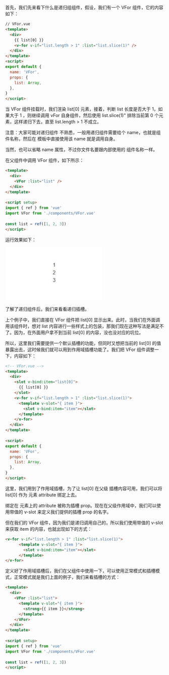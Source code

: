 首先，我们先来看下什么是递归组组件，假设，我们有一个 VFor 组件，它的内容如下：

```html
// VFor.vue
<template>
  <div>
    {{ list[0] }}
    <v-for v-if="list.length > 1" :list="list.slice(1)" />
  </div>
</template>
<script>
export default {
  name: 'VFor',
  props: {
    list: Array,
  },
}
</script>
```

当 VFor 组件挂载时，我们渲染 list[0] 元素，接着，判断 list 长度是否大于 1，如果大于 1 ，则继续调用 vFor 自身组件，然后使用 list.slice(1)" 排除当前第 0 个元素，这样递归下去，直至  list.length > 1 不成立。


注意：大家可能对递归组件 不熟悉，一般用递归组件需要给个 name，也就是组件名称，然后在 模板中直接使用该 name 就是调用自身。

当然，也可以省略 name 属性，不过你文件名要跟内部使用的 组件名称一样。

在父组件中调用 VFor 组件，如下所示：

```html
<template>
  <div>
    <VFor :list="list" />
  </div>
</template>

<script setup>
import { ref } from 'vue'
import VFor from './components/VFor.vue'

const list = ref([1, 2, 3])
</script>
```

运行效果如下：

![](./images/10-1.jpg)

了解了递归组件后，我们来看看递归插槽。

上个例子中，我们直接在 VFor 组件把 list[0] 显示出来。此时，当我们在外面调用该组件时，想对 list 内容进行一些样式上的包装，那我们现在这种写法是满足不了。因为，在外面用户拿不到当前 list[0] 的内容，没也没对应的坑位。

所以，这里我们需要提供一个默认插槽的功能，但同时又想把当前的 list[0] 的值暴露出去，这时候我们就可以用到作用域插槽功能了。我们把  VFor 组件调整一下，内容如下：

```html
<!-- VFor.vue -->
<template>
  <div>
    <slot v-bind:item="list[0]">
      {{ list[0] }}
    </slot>
    <v-for v-if="list.length > 1" :list="list.slice(1)">
      <template v-slot="{ item }">
        <slot v-bind:item="item"></slot>
      </template>
    </v-for>
  </div>
</template>

<script>
export default {
  name: 'VFor',
  props: {
    list: Array,
  },
}
</script>
```

这里，我们用到了作用域插槽，为了让  list[0] 在父级 插槽内容可用，我们可以将 list[0] 作为 <slot> 元素 attribute 绑定上去。

绑定在 <slot> 元素上的 attribute 被称为插槽 prop。现在在父级作用域中，我们可以使用带值的 v-slot 来定义我们提供的插槽 prop 的名字。

但在我们的  VFor 组件，因为我们是递归调用自己的，所以我们使用带值的 v-slot 来获取 item 的内容，也就出现如下的方式：

```html
<v-for v-if="list.length > 1" :list="list.slice(1)">
      <template v-slot="{ item }">
        <slot v-bind:item="item"></slot>
      </template>
</v-for>
```

定义好了作用域插槽后，我们在父组件中使用一下，可以使用正常模式和插槽模式，正常模式就是我们上面的例子，我们来看插槽的方式：

```html
<template>
  <div>
    <VFor :list="list">
      <template v-slot="{ item }">
        <strong>{{ item }}</strong>
      </template>
    </VFor>
  </div>
</template>

<script setup>
import { ref } from 'vue'
import VFor from './components/VFor.vue'

const list = ref([1, 2, 3])
</script>
```